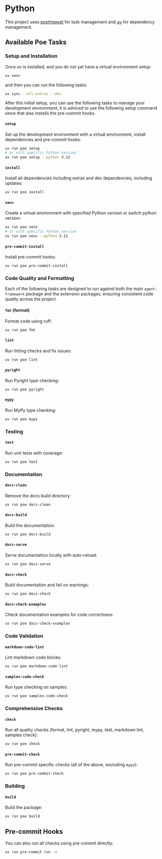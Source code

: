 # Python

This project uses [poethepoet](https://github.com/nat-n/poethepoet) for task management and [uv](https://github.com/astral-sh/uv) for dependency management.

## Available Poe Tasks

### Setup and Installation

Once uv is installed, and you do not yet have a virtual environment setup:

```bash
uv venv
```

and then you can run the following tasks:
```bash
uv sync --all-extras --dev
```

After this initial setup, you can use the following tasks to manage your development environment, it is adviced to use the following setup command since that also installs the pre-commit hooks.

#### `setup`
Set up the development environment with a virtual environment, install dependencies and pre-commit hooks:
```bash
uv run poe setup
# or with specific Python version
uv run poe setup --python 3.12
```

#### `install`
Install all dependencies including extras and dev dependencies, including updates:
```bash
uv run poe install
```

#### `venv`
Create a virtual environment with specified Python version or switch python version:
```bash
uv run poe venv
# or with specific Python version
uv run poe venv --python 3.12
```

#### `pre-commit-install`
Install pre-commit hooks:
```bash
uv run poe pre-commit-install
```

### Code Quality and Formatting

Each of the following tasks are designed to run against both the main `agent-framework` package and the extension packages, ensuring consistent code quality across the project.

#### `fmt` (format)
Format code using ruff:
```bash
uv run poe fmt
```

#### `lint`
Run linting checks and fix issues:
```bash
uv run poe lint
```

#### `pyright`
Run Pyright type checking:
```bash
uv run poe pyright
```

#### `mypy`
Run MyPy type checking:
```bash
uv run poe mypy
```

### Testing

#### `test`
Run unit tests with coverage:
```bash
uv run poe test
```

### Documentation

#### `docs-clean`
Remove the docs build directory:
```bash
uv run poe docs-clean
```

#### `docs-build`
Build the documentation:
```bash
uv run poe docs-build
```

#### `docs-serve`
Serve documentation locally with auto-reload:
```bash
uv run poe docs-serve
```

#### `docs-check`
Build documentation and fail on warnings:
```bash
uv run poe docs-check
```

#### `docs-check-examples`
Check documentation examples for code correctness:
```bash
uv run poe docs-check-examples
```

### Code Validation

#### `markdown-code-lint`
Lint markdown code blocks:
```bash
uv run poe markdown-code-lint
```

#### `samples-code-check`
Run type checking on samples:
```bash
uv run poe samples-code-check
```

### Comprehensive Checks

#### `check`
Run all quality checks (format, lint, pyright, mypy, test, markdown lint, samples check):
```bash
uv run poe check
```

#### `pre-commit-check`
Run pre-commit specific checks (all of the above, excluding `mypy`):
```bash
uv run poe pre-commit-check
```

### Building

#### `build`
Build the package:
```bash
uv run poe build
```

## Pre-commit Hooks

You can also run all checks using pre-commit directly:

```bash
uv run pre-commit run -a
```
